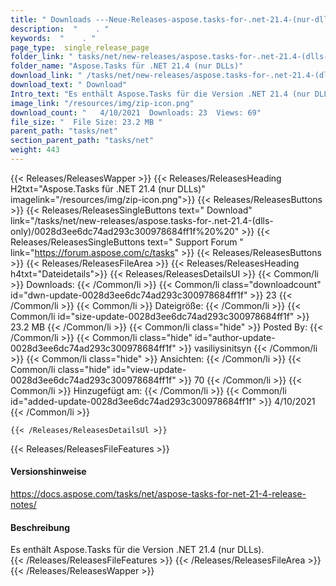 ```yaml
---
title: " Downloads ---Neue-Releases-aspose.tasks-for-.net-21.4-(nur-dlls) . "
description:  "    . " 
keywords:  "    . " 
page_type:  single_release_page
folder_link: " tasks/net/new-releases/aspose.tasks-for-.net-21.4-(dlls-only)/"
folder_name: "Aspose.Tasks für .NET 21.4 (nur DLLs)"
download_link: " /tasks/net/new-releases/aspose.tasks-for-.net-21.4-(dlls-only)/0028d3ee6dc74ad293c300978684ff1f"
download_text: " Download"
Intro_text: "Es enthält Aspose.Tasks für die Version .NET 21.4 (nur DLLs)."
image_link: "/resources/img/zip-icon.png"
download_count: "   4/10/2021  Downloads: 23  Views: 69"
file_size: "  File Size: 23.2 MB "
parent_path: "tasks/net"
section_parent_path: "tasks/net"
weight: 443
---
```


{{< Releases/ReleasesWapper >}}
  {{< Releases/ReleasesHeading H2txt="Aspose.Tasks für .NET 21.4 (nur DLLs)" imagelink="/resources/img/zip-icon.png">}}
  {{< Releases/ReleasesButtons >}}
    {{< Releases/ReleasesSingleButtons text=" Download" link="/tasks/net/new-releases/aspose.tasks-for-.net-21.4-(dlls-only)/0028d3ee6dc74ad293c300978684ff1f%20%20" >}}
    {{< Releases/ReleasesSingleButtons text=" Support Forum " link="https://forum.aspose.com/c/tasks" >}}
  {{< Releases/ReleasesButtons >}}
  {{< Releases/ReleasesFileArea >}}
    {{< Releases/ReleasesHeading h4txt="Dateidetails">}}
    {{< Releases/ReleasesDetailsUl >}}
            {{< Common/li >}} Downloads: {{< /Common/li >}}
      {{< Common/li class="downloadcount" id="dwn-update-0028d3ee6dc74ad293c300978684ff1f" >}} 23 {{< /Common/li >}}
      {{< Common/li >}} Dateigröße: {{< /Common/li >}}
      {{< Common/li id="size-update-0028d3ee6dc74ad293c300978684ff1f" >}} 23.2 MB {{< /Common/li >}} 
      {{< Common/li  class="hide" >}} Posted By: {{< /Common/li >}} 
      {{< Common/li class="hide" id="author-update-0028d3ee6dc74ad293c300978684ff1f" >}} vasiliysinitsyn {{< /Common/li >}}
      {{< Common/li class="hide" >}} Ansichten: {{< /Common/li >}}
      {{< Common/li class="hide" id="view-update-0028d3ee6dc74ad293c300978684ff1f" >}} 70 {{< /Common/li >}}
      {{< Common/li >}} Hinzugefügt am: {{< /Common/li >}}
      {{< Common/li id="added-update-0028d3ee6dc74ad293c300978684ff1f" >}} 4/10/2021 {{< /Common/li >}} 

    {{< /Releases/ReleasesDetailsUl >}}

  {{< Releases/ReleasesFileFeatures >}}
      <h4>Versionshinweise</h4><div> <a href="https://docs.aspose.com/tasks/net/aspose-tasks-for-net-21-4-release-notes/">https://docs.aspose.com/tasks/net/aspose-tasks-for-net-21-4-release-notes/</a></div><h4> Beschreibung</h4><div class="HTMLDescription"> Es enthält Aspose.Tasks für die Version .NET 21.4 (nur DLLs).</div>
  {{< /Releases/ReleasesFileFeatures >}}
 {{< /Releases/ReleasesFileArea >}}
{{< /Releases/ReleasesWapper >}}



